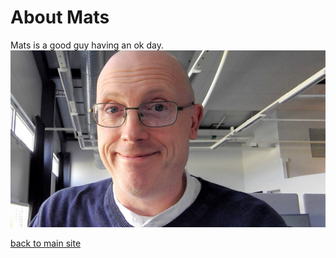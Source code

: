 # About Mats

Mats is a good guy having an ok day.
![Mats](images/Mats.jpg)

[back to main site](index.md)